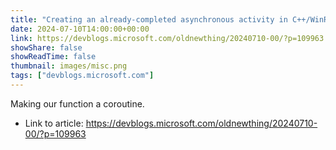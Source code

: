 ```yaml
---
title: "Creating an already-completed asynchronous activity in C++/WinRT, part 2"
date: 2024-07-10T14:00:00+00:00
link: https://devblogs.microsoft.com/oldnewthing/20240710-00/?p=109963
showShare: false
showReadTime: false
thumbnail: images/misc.png
tags: ["devblogs.microsoft.com"]
---
```

Making our function a coroutine.

- Link to article: https://devblogs.microsoft.com/oldnewthing/20240710-00/?p=109963